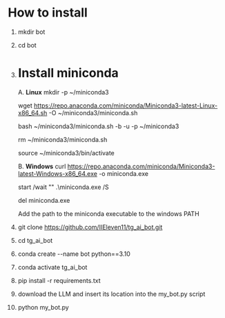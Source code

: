 # How to install #

1. mkdir bot
2. cd bot
3. # Install miniconda ##
   A. __Linux__
      mkdir -p ~/miniconda3
   
      wget https://repo.anaconda.com/miniconda/Miniconda3-latest-Linux-x86_64.sh -O ~/miniconda3/miniconda.sh
   
      bash ~/miniconda3/miniconda.sh -b -u -p ~/miniconda3
   
      rm ~/miniconda3/miniconda.sh
   
      source ~/miniconda3/bin/activate
   
   
   B. __Windows__
      curl https://repo.anaconda.com/miniconda/Miniconda3-latest-Windows-x86_64.exe -o miniconda.exe
   
      start /wait "" .\miniconda.exe /S
   
      del miniconda.exe
   
   Add the path to the miniconda executable to the windows PATH 

   
5. git clone https://github.com/IIEleven11/tg_ai_bot.git
6. cd tg_ai_bot
7. conda create --name bot python==3.10
8. conda activate tg_ai_bot
9. pip install -r requirements.txt
10. download the LLM and insert its location into the my_bot.py script
11. python my_bot.py

